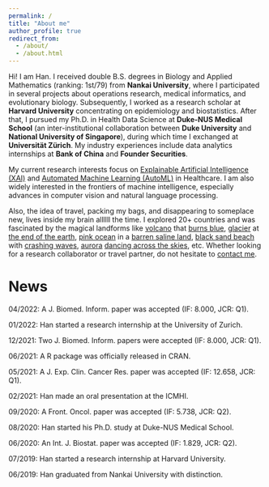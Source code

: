 ```yaml
---
permalink: /
title: "About me"
author_profile: true
redirect_from: 
  - /about/
  - /about.html
---
```


Hi! I am Han. I received double B.S. degrees in Biology and Applied Mathematics (ranking: 1st/79) from **Nankai University**, where I participated in several projects about operations research, medical informatics, and evolutionary biology. Subsequently, I worked as a research scholar at **Harvard University** concentrating on epidemiology and biostatistics. After that, I pursued my Ph.D. in Health Data Science at **Duke-NUS Medical School** (an inter-institutional collaboration between **Duke University** and **National University of Singapore**), during which time I exchanged at **Universität Zürich**. My industry experiences include data analytics internships at **Bank of China** and **Founder Securities**.

My current research interests focus on [Explainable Artificial Intelligence (XAI)](https://en.wikipedia.org/wiki/Explainable_artificial_intelligence) and [Automated Machine Learning (AutoML)](https://en.wikipedia.org/wiki/Automated_machine_learning) in Healthcare. I am also widely interested in the frontiers of machine intelligence, especially advances in computer vision and natural language processing.

Also, the idea of travel, packing my bags, and disappearing to someplace new, lives inside my brain allllll the time. I explored 20+ countries and was fascinated by the magical landforms like [volcano](/files/travel/volcano.jpg) that [burns blue](/files/travel/blue_fire.jpg), [glacier](/files/travel/glacier.jpg) at [the end of the earth](/files/travel/earth_end.jpg), [pink ocean](/files/travel/pink_lake.jpg) in a [barren saline land](/files/travel/barren.jpg), [black sand beach](/files/travel/black_beach.jpg) with [crashing waves](/files/travel/waves.jpg), [aurora](/files/travel/aurora.jpg) [dancing across the skies](/files/travel/aurora_dancing.jpg), etc. Whether looking for a research collaborator or travel partner, do not hesitate to <a href="mailto:yuan.han@u.duke.nus.edu">contact me</a>.

News
=
04/2022: A J. Biomed. Inform. paper was accepted (IF: 8.000, JCR: Q1).

01/2022: Han started a research internship at the University of Zurich.

12/2021: Two J. Biomed. Inform. papers were accepted (IF: 8.000, JCR: Q1).

06/2021: A R package was officially released in CRAN.

05/2021: A J. Exp. Clin. Cancer Res. paper was accepted (IF: 12.658, JCR: Q1).

02/2021: Han made an oral presentation at the ICMHI.

09/2020: A Front. Oncol. paper was accepted (IF: 5.738, JCR: Q2).

08/2020: Han started his Ph.D. study at Duke-NUS Medical School.

06/2020: An Int. J. Biostat. paper was accepted (IF: 1.829, JCR: Q2).

07/2019: Han started a research internship at Harvard University.

06/2019: Han graduated from Nankai University with distinction.